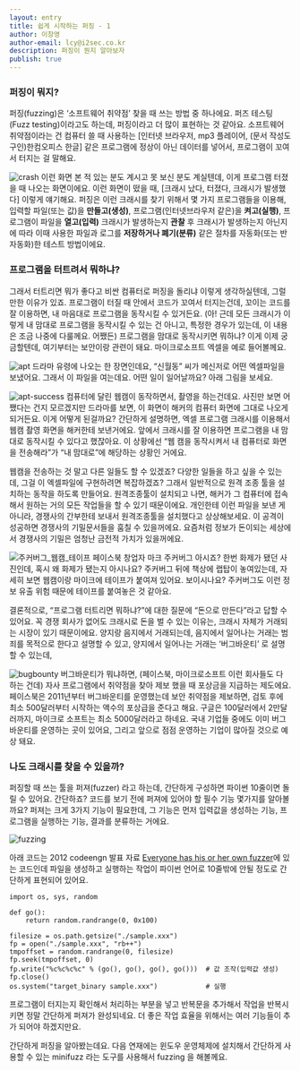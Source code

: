 ```yaml
---
layout: entry
title: 쉽게 시작하는 퍼징 - 1
author: 이창영
author-email: lcy@i2sec.co.kr
description: 퍼징이 뭔지 알아보자
publish: true
---
```


### 퍼징이 뭐지?
퍼징(fuzzing)은 ‘소프트웨어 취약점’ 찾을 때 쓰는 방법 중 하나에요. 퍼즈 테스팅(Fuzz testing)이라고도 하는데, 퍼징이라고 더 많이 표현하는 것 같아요. 소프트웨어 취약점이라는 건 컴퓨터 쓸 때 사용하는 [인터넷 브라우저, mp3 플레이어, (문서 작성도구인)한컴오피스 한글] 같은 프로그램에 정상이 아닌 데이터를 넣어서, 프로그램이 꼬여서 터지는 걸 말해요.

![crash](/images/2017-03-27/crash.png)
이런 화면 본 적 있는 분도 계시고 못 보신 분도 계실텐데, 이게 프로그램 터졌을 때 나오는 화면이에요. 이런 화면이 떴을 때, [크래시 났다, 터졌다, 크래시가 발생했다] 이렇게 얘기해요. 퍼징은 이런 크래시를 찾기 위해서 몇 가지 프로그램들을 이용해, 입력할 파일(또는 값)을 **만들고(생성)**, 프로그램(인터넷브라우저 같은)을 **켜고(실행)**, 프로그램이 파일을 **열고(입력)** 크래시가 발생하는지 **관찰** 후 크래시가 발생하는지 아닌지에 따라 이때 사용한 파일과 로그를 **저장하거나 폐기(분류)** 같은 절차를 자동화(또는 반자동화)한 테스트 방법이에요.

### 프로그램을 터트려서 뭐하냐?
그래서 터트리면 뭐가 좋다고 비싼 컴퓨터로 퍼징을 돌리냐 이렇게 생각하실텐데, 그럴만한 이유가 있죠. 프로그램이 터질 때 안에서 코드가 꼬여서 터지는건데, 꼬이는 코드를 잘 이용하면, 내 마음대로 프로그램을 동작시킬 수 있거든요. (아! 근데 모든 크래시가 이렇게 내 맘대로 프로그램을 동작시킬 수 있는 건 아니고, 특정한 경우가 있는데, 이 내용은 조금 나중에 다룰께요. 어쨌든) 프로그램을 맘대로 동작시키면 뭐하냐? 이게 이제 궁금할텐데, 여기부터는 보안이랑 관련이 돼요. 마이크로소프트 엑셀을 예로 들어볼께요.

![apt](/images/2017-03-27/apt.png)
드라마 유령에 나오는 한 장면인데요, “신월동” 씨가 메신저로 어떤 엑셀파일을 보냈어요. 그래서 이 파일을 여는데요. 어떤 일이 일어날까요? 아래 그림을 보세요.

![apt-success](/images/2017-03-27/apt-success.png)
컴퓨터에 달린 웹캠이 동작하면서, 촬영을 하는건데요. 사진만 보면 어쨌다는 건지 모르겠지만 드라마를 보면, 이 화면이 해커의 컴퓨터 화면에 그대로 나오게 되거든요. 이게 어떻게 된걸까요?
간단하게 설명하면, 엑셀 프로그램 크래시를 이용해서 웹캠 촬영 화면을 해커한테 보낸거에요. 앞에서 크래시를 잘 이용하면 프로그램을 내 맘대로 동작시킬 수 있다고 했잖아요. 이 상황에선 “웹 캠을 동작시켜서 내 컴퓨터로 화면을 전송해라”가 “내 맘대로”에 해당하는 상황인 거에요.

웹캠을 전송하는 것 말고 다른 일들도 할 수 있겠죠? 다양한 일들을 하고 싶을 수 있는데, 그걸 이 엑셀파일에 구현하려면 복잡하겠죠? 그래서 일반적으로 원격 조종 툴을 설치하는 동작을 하도록 만들어요. 원격조종툴이 설치되고 나면, 해커가 그 컴퓨터에 접속해서 원하는 거의 모든 작업들을 할 수 있기 때문이에요. 개인한테 이런 파일을 보낸 게 아니라, 경쟁사의 간부한테 보내서 원격조종툴을 설치했다고 상상해보세요. 이 공격이 성공하면 경쟁사의 기밀문서들을 훔칠 수 있을꺼에요. 요즘처럼 정보가 돈이되는 세상에서 경쟁사의 기밀은 엄청난 금전적 가치가 있을꺼에요.

![주커버그_웹캠_테이프](/images/2017-03-27/주커버그_웹캠_테이프.jpg)
페이스북 창업자 마크 주커버그 아시죠? 한번 화제가 됐던 사진인데, 혹시 왜 화제가 됐는지 아시나요? 주커버그 뒤에 책상에 랩탑이 놓여있는데, 자세히 보면 웹캠이랑 마이크에 테이프가 붙여져 있어요. 보이시나요? 주커버그도 이런 정보 유출 위험 때문에 테이프를 붙여놓은 것 같아요.

결론적으로, “프로그램 터트리면 뭐하냐?”에 대한 질문에 “돈으로 만든다”라고 답할 수 있어요. 꼭 경쟁 회사가 없어도 크래시로 돈을 벌 수 있는 이유는, 크래시 자체가 거래되는 시장이 있기 때문이에요. 양지랑 음지에서 거래되는데, 음지에서 일어나는 거래는 범죄를 목적으로 한다고 설명할 수 있고, 양지에서 일어나는 거래는 ‘버그바운티’ 로 설명할 수 있는데,

![bugbounty](/images/2017-03-27/bugbounty.png)
버그바운티가 뭐냐하면, (페이스북, 마이크로소프트 이런 회사들도 다 하는 건데) 자사 프로그램에서 취약점을 찾아 제보 했을 때 포상금을 지급하는 제도에요. 페이스북은 2011년부터 버그바운티를 운영했는데 보안 취약점을 제보하면, 검토 후에 최소 500달러부터 시작하는 액수의 포상급을 준다고 해요. 구글은 100달러에서 2만달러까지, 마이크로 소프트는 최소 5000달러라고 하네요. 국내 기업들 중에도 이미 버그바운티를 운영하는 곳이 있어요, 그리고 앞으로 점점 운영하는 기업이 많아질 것으로 예상 돼요.

### 나도 크래시를 찾을 수 있을까?
퍼징할 때 쓰는 툴을 퍼져(fuzzer) 라고 하는데, 간단하게 구성하면 파이썬 10줄이면 돌릴 수 있어요. 간단하죠? 코드를 보기 전에 퍼져에 있어야 할 필수 기능 몇가지를 알아볼까요? 퍼져는 크게 3가지 기능이 필요한데, 그 기능은 먼저 입력값을 생성하는 기능, 프로그램을 실행하는 기능, 결과를 분류하는 거에요.

![fuzzing](/images/2017-03-27/fuzzing.png)

아래 코드는 2012 codeengn 발표 자료 [Everyone has his or her own fuzzer](https://www.slideshare.net/CodeEngn/2012-codeengn-conference-06-beist-everyone-has-his-or-her-own-fuzzer)에 있는 코드인데 파일을 생성하고 실행하는 작업이 파이썬 언어로 10줄밖에 안될 정도로 간단하게 표현되어 있어요.

```
import os, sys, random

def go():
    return random.randrange(0, 0x100)

filesize = os.path.getsize("./sample.xxx")
fp = open("./sample.xxx", "rb++")
tmpoffset = random.randrange(0, filesize)
fp.seek(tmpoffset, 0)
fp.write("%c%c%c%c" % (go(), go(), go(), go()))  # 값 조작(입력값 생성)
fp.close()
os.system("target_binary sample.xxx")            # 실행
```
프로그램이 터지는지 확인해서 처리하는 부분을 넣고 반복문을 추가해서 작업을 반복시키면 정말 간단하게 퍼져가 완성되네요. 더 좋은 작업 효율을 위해서는 여러 기능들이 추가 되어야 하겠지만요.

간단하게 퍼징을 알아봤는데요. 다음 연재에는 윈도우 운영체제에 설치해서 간단하게 사용할 수 있는 minifuzz 라는 도구를 사용해서 fuzzing 을 해볼께요.
